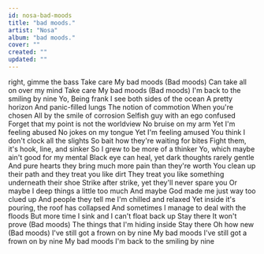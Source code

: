 ```yaml
---
id: nosa-bad-moods
title: "bad moods."
artist: "Nosa"
album: "bad moods."
cover: ""
created: ""
updated: ""
---
```


right, gimme the bass
Take care
My bad moods (Bad moods)
Can take all on over my mind
Take care
My bad moods (Bad moods)
I'm back to the smiling by nine
Yo, Being frank I see both sides of the ocean
A pretty horizon
And panic-filled lungs
The notion of commotion
When you're chosen
All by the smile of corrosion
Selfish guy with an ego confused
Forget that my point is not the worldview
No bruise on my arm
Yet I'm feeling abused
No jokes on my tongue
Yet I'm feeling amused
You think I don't clock all the slights
So bait how they're waiting for bites
Fight them, it's hook, line, and sinker
So I grew to be more of a thinker
Yo, which maybe ain't good for my mental
Black eye can heal, yet dark thoughts rarely gentle
And pure hearts they bring much more pain than they're worth
You clean up their path and they treat you like dirt
They treat you like something underneath their shoe
Strike after strike, yet they'll never spare you
Or maybe I deep things a little too much
And maybe God made me just way too clued up
And people they tell me I'm chilled and relaxed
Yet inside it's pouring, the roof has collapsed
And sometimes I manage to deal with the floods
But more time I sink and I can't float back up
Stay there
It won't prove (Bad moods)
The things that I'm hiding inside
Stay there
Oh how new (Bad moods)
I've still got a frown on by nine
My bad moods
I've still got a frown on by nine
My bad moods
I'm back to the smiling by nine